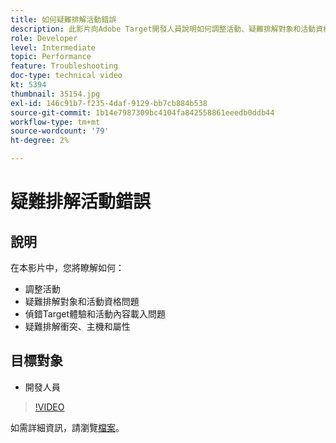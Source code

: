 ```yaml
---
title: 如何疑難排解活動錯誤
description: 此影片向Adobe Target開發人員說明如何調整活動、疑難排解對象和活動資格問題、偵錯Target體驗和活動內容載入問題，以及疑難排解衝突、主機和屬性。
role: Developer
level: Intermediate
topic: Performance
feature: Troubleshooting
doc-type: technical video
kt: 5394
thumbnail: 35154.jpg
exl-id: 146c91b7-f235-4daf-9129-bb7cb884b538
source-git-commit: 1b14e7987309bc4104fa842558861eeedb0ddb44
workflow-type: tm+mt
source-wordcount: '79'
ht-degree: 2%

---
```


# 疑難排解活動錯誤

## 說明

在本影片中，您將瞭解如何：

* 調整活動
* 疑難排解對象和活動資格問題
* 偵錯Target體驗和活動內容載入問題
* 疑難排解衝突、主機和屬性

## 目標對象

* 開發人員

>[!VIDEO](https://video.tv.adobe.com/v/35154/?quality=12)

如需詳細資訊，請瀏覽[檔案](https://experienceleague.adobe.com/docs/target/using/troubleshoot/troubleshooting-target.html?lang=en)。
